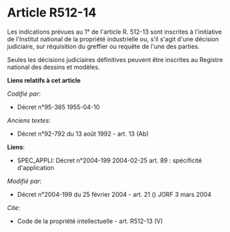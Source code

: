 # Article R512-14

Les indications prévues au 1° de l'article R. 512-13 sont inscrites à l'initiative de l'Institut national de la propriété
industrielle ou, s'il s'agit d'une décision judiciaire, sur réquisition du greffier ou requête de l'une des parties. 

Seules les décisions judiciaires définitives peuvent être inscrites au Registre national des dessins et modèles.

**Liens relatifs à cet article**

_Codifié par_:

  - Décret n°95-385 1955-04-10

_Anciens textes_:

  - Décret n°92-792 du 13 août 1992 - art. 13 (Ab)

**Liens**:

  - SPEC_APPLI: Décret n°2004-199 2004-02-25 art. 89 : spécificité d'application

_Modifié par_:

  - Décret n°2004-199 du 25 février 2004 - art. 21 () JORF 3 mars 2004

_Cite_:

  - Code de la propriété intellectuelle - art. R512-13 (V)
